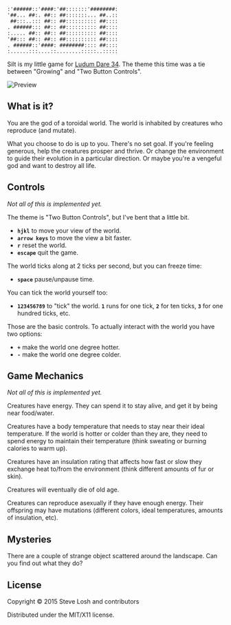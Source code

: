     :'######::'####:'##:::::::'########:
    '##... ##:. ##:: ##:::::::... ##..::
     ##:::..::: ##:: ##:::::::::: ##::::
    . ######::: ##:: ##:::::::::: ##::::
    :..... ##:: ##:: ##:::::::::: ##::::
    '##::: ##:: ##:: ##:::::::::: ##::::
    . ######::'####: ########:::: ##::::
    :......:::....::........:::::..:::::

Silt is my little game for [Ludum Dare
34](http://ludumdare.com/compo/2015/12/09/welcome-to-ludum-dare-34/).  The theme
this time was a tie between "Growing" and "Two Button Controls".

![Preview](https://i.imgur.com/oTXGd2z.gif)

## What is it?

You are the god of a toroidal world.  The world is inhabited by creatures who
reproduce (and mutate).

What you choose to do is up to you.  There's no set goal.  If you're feeling
generous, help the creatures prosper and thrive.  Or change the environment to
guide their evolution in a particular direction.  Or maybe you're a vengeful god
and want to destroy all life.

## Controls

*Not all of this is implemented yet.*

The theme is "Two Button Controls", but I've bent that a little bit.

* **`hjkl`** to move your view of the world.
* **`arrow keys`** to move the view a bit faster.
* **`r`** reset the world.
* **`escape`** quit the game.

The world ticks along at 2 ticks per second, but you can freeze time:

* **`space`** pause/unpause time.

You can tick the world yourself too:

* **`123456789`** to "tick" the world.  **`1`** runs for one tick, **`2`** for
  ten ticks, **`3`** for one hundred ticks, etc.

Those are the basic controls.  To actually interact with the world you have two
options:

* **`+`** make the world one degree hotter.
* **`-`** make the world one degree colder.

## Game Mechanics

*Not all of this is implemented yet.*

Creatures have energy.  They can spend it to stay alive, and get it by being
near food/water.

Creatures have a body temperature that needs to stay near their ideal
temperature.  If the world is hotter or colder than they are, they need to spend
energy to maintain their temperature (think sweating or burning calories to warm
up).

Creatures have an insulation rating that affects how fast or slow they exchange
heat to/from the environment (think different amounts of fur or skin).

Creatures will eventually die of old age.

Creatures can reproduce asexually if they have enough energy.  Their offspring
may have mutations (different colors, ideal temperatures, amounts of insulation,
etc).

## Mysteries

There are a couple of strange object scattered around the landscape.  Can you
find out what they do?

## License

Copyright © 2015 Steve Losh and contributors

Distributed under the MIT/X11 license.
